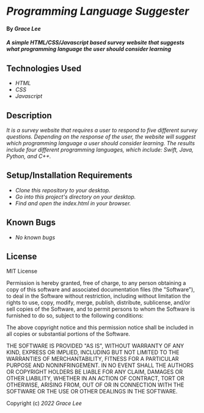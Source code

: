 # _Programming Language Suggester_

#### By _**Grace Lee**_

#### _A simple HTML/CSS/Javascript based survey website that suggests what programming language the user should consider learning_

## Technologies Used

* _HTML_
* _CSS_
* _Javascript_

## Description

_It is a survey website that requires a user to respond to five different survey questions. Depending on the response of the user, the website will suggest which programming language a user should consider learning. The results include four different programming languages, which include: Swift, Java, Python, and C++._

## Setup/Installation Requirements

* _Clone this repository to your desktop._
* _Go into this project's directory on your desktop._
* _Find and open the index.html in your browser._

## Known Bugs

* _No known bugs_

## License

MIT License

Permission is hereby granted, free of charge, to any person obtaining a copy
of this software and associated documentation files (the "Software"), to deal
in the Software without restriction, including without limitation the rights
to use, copy, modify, merge, publish, distribute, sublicense, and/or sell
copies of the Software, and to permit persons to whom the Software is
furnished to do so, subject to the following conditions:

The above copyright notice and this permission notice shall be included in all
copies or substantial portions of the Software.

THE SOFTWARE IS PROVIDED "AS IS", WITHOUT WARRANTY OF ANY KIND, EXPRESS OR
IMPLIED, INCLUDING BUT NOT LIMITED TO THE WARRANTIES OF MERCHANTABILITY,
FITNESS FOR A PARTICULAR PURPOSE AND NONINFRINGEMENT. IN NO EVENT SHALL THE
AUTHORS OR COPYRIGHT HOLDERS BE LIABLE FOR ANY CLAIM, DAMAGES OR OTHER
LIABILITY, WHETHER IN AN ACTION OF CONTRACT, TORT OR OTHERWISE, ARISING FROM,
OUT OF OR IN CONNECTION WITH THE SOFTWARE OR THE USE OR OTHER DEALINGS IN THE
SOFTWARE.

Copyright (c) _2022_ _Grace Lee_